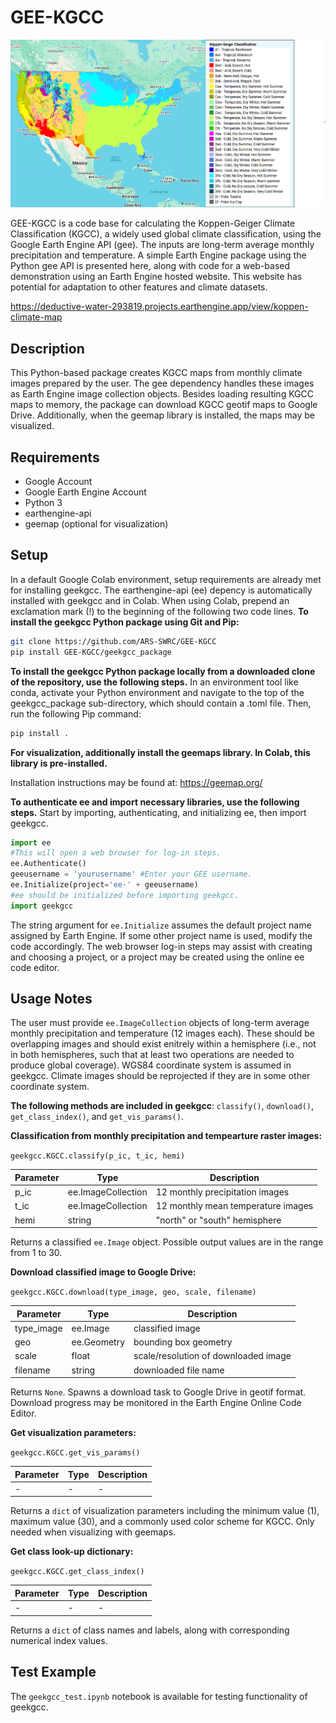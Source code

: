 # GEE-KGCC

![](Images/LandingImage.png)

GEE-KGCC is a code base for calculating the Koppen-Geiger Climate Classification (KGCC), a widely used global climate classification, using the Google Earth Engine API (gee). The inputs are long-term average monthly precipitation and temperature. A simple Earth Engine package using the Python gee API is presented here, along with code for a web-based demonstration using an Earth Engine hosted website. This website has potential for adaptation to other features and climate datasets.

https://deductive-water-293819.projects.earthengine.app/view/koppen-climate-map

## Description
This Python-based package creates KGCC maps from monthly climate images prepared by the user. The gee dependency handles these images as Earth Engine image collection objects. Besides loading resulting KGCC maps to memory, the package can download KGCC geotif maps to Google Drive. Additionally, when the geemap library is installed, the maps may be visualized. 

## Requirements
- Google Account
- Google Earth Engine Account
- Python 3
- earthengine-api
- geemap (optional for visualization)

## Setup
In a default Google Colab environment, setup requirements are already met for installing geekgcc. The earthengine-api (ee) depency is automatically installed with geekgcc and in Colab. When using Colab, prepend an exclamation mark (!) to the beginning of the following two code lines.
**To install the geekgcc Python package using Git and Pip:**
```bash
git clone https://github.com/ARS-SWRC/GEE-KGCC
pip install GEE-KGCC/geekgcc_package
```
**To install the geekgcc Python package locally from a downloaded clone of the repository, use the following steps.** In an environment tool like conda, activate your Python environment and navigate to the top of the geekgcc_package sub-directory, which should contain a .toml file. Then, run the following Pip command:
```bash
pip install .
```
**For visualization, additionally install the geemaps library. In Colab, this library is pre-installed.**

Installation instructions may be found at:
https://geemap.org/

**To authenticate ee and import necessary libraries, use the following steps.** Start by importing, authenticating, and initializing ee, then import geekgcc.
```python
import ee
#This will open a web browser for log-in steps.
ee.Authenticate()
geeusername = 'yourusername' #Enter your GEE username.
ee.Initialize(project='ee-' + geeusername)
#ee should be initialized before importing geekgcc.
import geekgcc
```
The string argument for `ee.Initialize` assumes the default project name assigned by Earth Engine. If some other project name is used, modify the code accordingly. The web browser log-in steps may assist with creating and choosing a project, or a project may be created using the online ee code editor.

## Usage Notes
The user must provide `ee.ImageCollection` objects of long-term average monthly precipitation and temperature (12 images each). These should be overlapping images and should exist enitrely within a hemisphere (i.e., not in both hemispheres, such that at least two operations are needed to produce global coverage). WGS84 coordinate system is assumed in geekgcc. Climate images should be reprojected if they are in some other coordinate system.

**The following methods are included in geekgcc**: `classify()`, `download()`, `get_class_index()`, and `get_vis_params()`.

**Classification from monthly precipitation and tempearture raster images:**

`geekgcc.KGCC.classify(p_ic, t_ic, hemi)`

| Parameter | Type | Description |
| ------ | ------ | ------ |
| p_ic | ee.ImageCollection | 12 monthly precipitation images |
| t_ic | ee.ImageCollection | 12 monthly mean temperature images |
| hemi | string | "north" or "south" hemisphere |

Returns a classified `ee.Image` object. Possible output values are in the range from 1 to 30.

**Download classified image to Google Drive:**

`geekgcc.KGCC.download(type_image, geo, scale, filename)`

| Parameter | Type | Description |
| ------ | ------ | ------ |
| type_image | ee.Image | classified image |
| geo | ee.Geometry | bounding box geometry |
| scale | float | scale/resolution of downloaded image |
| filename | string | downloaded file name |

Returns `None`. Spawns a download task to Google Drive in geotif format. Download progress may be monitored in the Earth Engine Online Code Editor.

**Get visualization parameters:**

`geekgcc.KGCC.get_vis_params()`

| Parameter | Type | Description |
| ------ | ------ | ------ |
| - | - | - |

Returns a `dict` of visualization parameters including the minimum value (1), maximum value (30), and a commonly used color scheme for KGCC. Only needed when visualizing with geemaps.

**Get class look-up dictionary:**

`geekgcc.KGCC.get_class_index()`

| Parameter | Type | Description |
| ------ | ------ | ------ |
| - | - | - |

Returns a `dict` of class names and labels, along with corresponding numerical index values.

## Test Example
The `geekgcc_test.ipynb` notebook is available for testing functionality of geekgcc.


